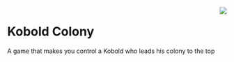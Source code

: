 <img src="doc/icon.png" align="right" />

# Kobold Colony

A game that makes you control a Kobold who leads his colony to the top
